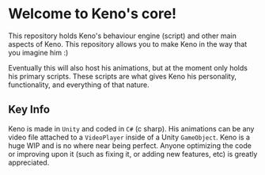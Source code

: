 # Welcome to Keno's core! 
This repository holds Keno's behaviour engine (script) and other main aspects of Keno. This repository allows you to make Keno in the way that you imagine him :)

Eventually this will also host his animations, but at the moment only holds his primary scripts. These scripts are what gives Keno his personality, functionality, and everything of that nature.

## Key Info
Keno is made in `Unity` and coded in `C#` (c sharp). His animations can be any video file attached to a `VideoPlayer` inside of a Unity `GameObject`.
Keno is a huge WIP and is no where near being perfect. Anyone optimizing the code or improving upon it (such as fixing it, or adding new features, etc) is greatly appreciated.
